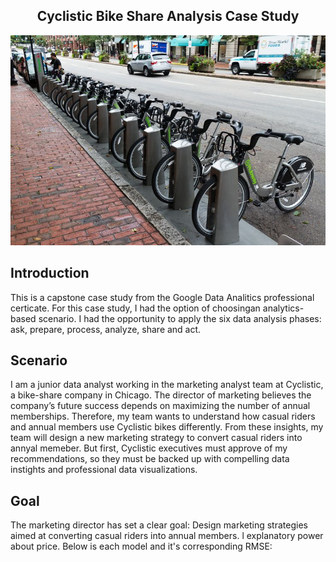<h2 align="center">Cyclistic Bike Share Analysis Case Study</h1>

<p align="center">
  <a href="Images/Boston.jpg" title="Header Gif">
  <img src="Images/Boston.jpg", width="650"/>
  </a>
</p>


## Introduction

This is a capstone case study from the Google Data Analitics professional certicate. For this case study, I had the option of choosingan analytics-based scenario.
I had the opportunity to apply the six data analysis phases: ask, prepare, process, analyze, share and act. 

## Scenario
I am a junior data analyst working in the marketing analyst team at Cyclistic, a bike-share company in Chicago. The director of marketing believes the company’s future success depends on maximizing the number of annual memberships. Therefore, my team wants to understand how casual riders and annual members use Cyclistic bikes differently. From these insights, my team will design a new marketing strategy to convert casual riders into annyal memeber. But first, Cyclistic executives must approve of my recommendations, so they must be backed up with compelling data instights and professional data visualizations.

## Goal
The marketing director has set a clear goal: Design marketing strategies aimed at converting casual riders into annual members.
l explanatory power about price. Below is each model and it's corresponding RMSE:
